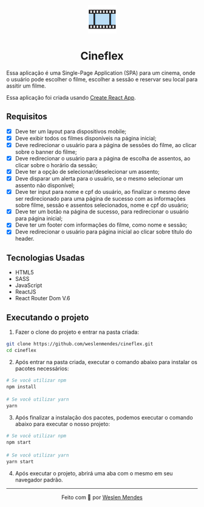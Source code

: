 <div align="center">
  <img src="./public/favicon.svg" width="75px" alt="">
  <h1>Cineflex</h1>
</div>

Essa aplicação é uma Single-Page Application (SPA) para um cinema, onde o usuário pode escolher o filme, escolher a sessão e reservar seu local para assitir um filme.

Essa aplicação foi criada usando [Create React App](https://github.com/facebook/create-react-app).

## Requisitos

- [x] Deve ter um layout para dispositivos mobile;
- [x] Deve exibir todos os filmes disponíveis na página inicial;
- [x] Deve redirecionar o usuário para a página de sessões do filme, ao clicar sobre o banner do filme;
- [x] Deve redirecionar o usuário para a página de escolha de assentos, ao clicar sobre o horário da sessão;
- [x] Deve ter a opção de selecionar/deselecionar um assento;
- [x] Deve disparar um alerta para o usuário, se o mesmo selecionar um assento não disponível;
- [x] Deve ter input para nome e cpf do usuário, ao finalizar o mesmo deve ser redirecionado para uma página de sucesso com as informações sobre filme, sessão e assentos selecionados, nome e cpf do usuário;
- [x] Deve ter um botão na página de sucesso, para redirecionar o usuário para página inicial;
- [x] Deve ter um footer com informações do filme, como nome e sessão;
- [x] Deve redirecionar o usuário para página inicial ao clicar sobre título do header.

## Tecnologias Usadas

- HTML5
- SASS
- JavaScript
- ReactJS
- React Router Dom V.6

## Executando o projeto

1. Fazer o clone do projeto e entrar na pasta criada:

```bash
git clone https://github.com/weslenmendes/cineflex.git
cd cineflex
```

2. Após entrar na pasta criada, executar o comando abaixo para instalar os pacotes necessários:

```bash
# Se você utilizar npm
npm install

# Se você utilizar yarn
yarn
```

3. Após finalizar a instalação dos pacotes, podemos executar o comando abaixo para executar o nosso projeto:

```bash
# Se você utilizar npm
npm start

# Se você utilizar yarn
yarn start
```

4. Após executar o projeto, abrirá uma aba com o mesmo em seu navegador padrão.

---

<p align="center">Feito com 💜 por <a href="https://github.com/weslenmendes">Weslen Mendes</a></p>
